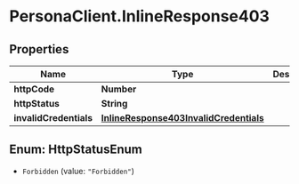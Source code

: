 # PersonaClient.InlineResponse403

## Properties
Name | Type | Description | Notes
------------ | ------------- | ------------- | -------------
**httpCode** | **Number** |  | [optional] 
**httpStatus** | **String** |  | [optional] 
**invalidCredentials** | [**InlineResponse403InvalidCredentials**](InlineResponse403InvalidCredentials.md) |  | [optional] 


<a name="HttpStatusEnum"></a>
## Enum: HttpStatusEnum


* `Forbidden` (value: `"Forbidden"`)




